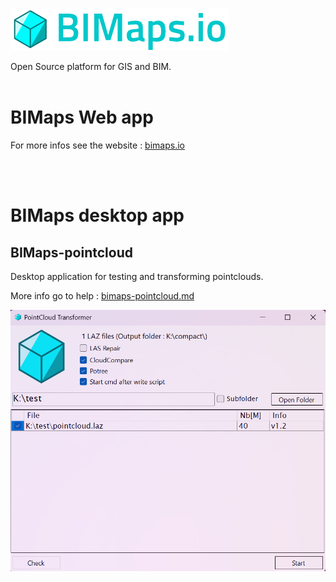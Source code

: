 
![bimaps-logo.png](images/bimaps-logo.png)

Open Source platform for GIS and BIM.
<br>
<br>


# BIMaps Web app

For more infos see the website : [bimaps.io](https://bimaps.io)

<br>
<br>

# BIMaps desktop app


## BIMaps-pointcloud


Desktop application for testing and transforming pointclouds.

More info go to help : [bimaps-pointcloud.md](bimaps-pointcloud/bimaps-pointcloud.md)

![bimaps-pointcloud.png](images/bimaps-pointcloud.png)
